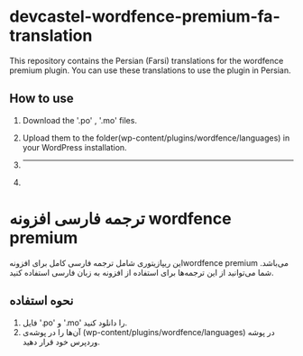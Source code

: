 # devcastel-wordfence-premium-fa-translation
This repository contains the Persian (Farsi) translations for the wordfence premium plugin. You can use these translations to use the plugin in Persian.
## How to use
1. Download the '.po' , '.mo' files.
2. Upload them to the folder(wp-content/plugins/wordfence/languages) in your WordPress installation.

3. --------

4. 

# ترجمه فارسی افزونه wordfence premium 


این ریپازیتوری شامل ترجمه‌ فارسی کامل برای افزونهwordfence premium می‌باشد. شما می‌توانید از این ترجمه‌ها برای استفاده از افزونه به زبان فارسی استفاده کنید.


## نحوه استفاده
1. فایل‌ '.po' و '.mo' را دانلود کنید.
2. آن‌ها را در پوشه‌ی (wp-content/plugins/wordfence/languages) در پوشه وردپرس خود قرار دهید.

